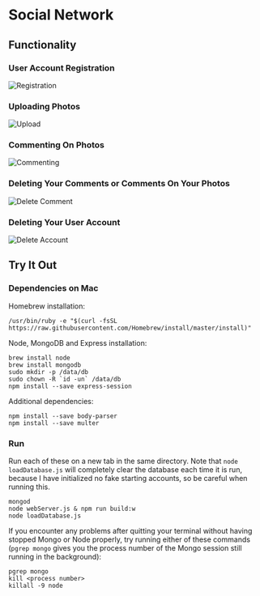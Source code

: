 # Social Network

## Functionality

### User Account Registration

![Registration](./demo/registration.gif)

### Uploading Photos

![Upload](./demo/upload.gif)

### Commenting On Photos

![Commenting](./demo/commenting.gif)

### Deleting Your Comments or Comments On Your Photos

![Delete Comment](./demo/delete_comment.gif)

### Deleting Your User Account

![Delete Account](./demo/delete_account.gif)

## Try It Out

### Dependencies on Mac

Homebrew installation:

    /usr/bin/ruby -e "$(curl -fsSL https://raw.githubusercontent.com/Homebrew/install/master/install)"

Node, MongoDB and Express installation:

    brew install node
    brew install mongodb
    sudo mkdir -p /data/db
    sudo chown -R `id -un` /data/db
    npm install --save express-session

Additional dependencies:

    npm install --save body-parser
    npm install --save multer

### Run

Run each of these on a new tab in the same directory. Note that `node loadDatabase.js` will completely clear the database each time it is run, because I have initialized no fake starting accounts, so be careful when running this.

    mongod
    node webServer.js & npm run build:w
    node loadDatabase.js

If you encounter any problems after quitting your terminal without having stopped Mongo or Node properly, try running either of these commands (`pgrep mongo` gives you the process number of the Mongo session still running in the background):

    pgrep mongo
    kill <process number>
    killall -9 node

